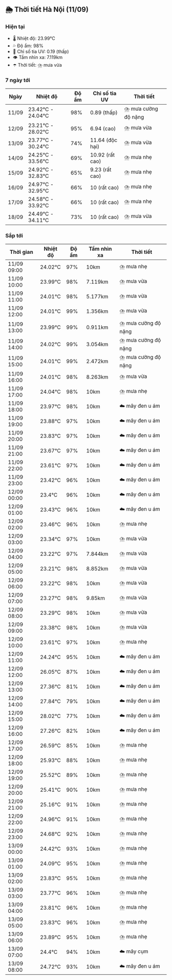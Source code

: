 ## 🌦️ Thời tiết Hà Nội (11/09)

### Hiện tại

- 🌡️ Nhiệt độ: 23.99℃
- 💦 Độ ẩm: 98%
- 🌟 Chỉ số tia UV: 0.19 (thấp)
- 👁️ Tầm nhìn xa: 7.119km
- ☂️ Thời tiết: ⛈️ mưa vừa

### 7 ngày tới

| Ngày | Nhiệt độ | Độ ẩm | Chỉ số tia UV | Thời tiết |
| --- | --- | --- | --- | --- |
| 11/09 | 23.42℃ - 24.04℃ | 98% | 0.89 (thấp) | ⛈️ mưa cường độ nặng |
| 12/09 | 23.21℃ - 28.02℃ | 95% | 6.94 (cao) | ⛈️ mưa vừa |
| 13/09 | 23.77℃ - 30.24℃ | 74% | 11.64 (độc hại) | ⛈️ mưa vừa |
| 14/09 | 24.25℃ - 33.56℃ | 69% | 10.92 (rất cao) | ⛈️ mưa nhẹ |
| 15/09 | 24.92℃ - 32.83℃ | 65% | 9.23 (rất cao) | ⛈️ mưa nhẹ |
| 16/09 | 24.97℃ - 32.95℃ | 66% | 10 (rất cao) | ⛈️ mưa nhẹ |
| 17/09 | 24.58℃ - 33.92℃ | 66% | 10 (rất cao) | ⛈️ mưa nhẹ |
| 18/09 | 24.49℃ - 34.11℃ | 73% | 10 (rất cao) | ⛈️ mưa vừa |

### Sắp tới

| Thời gian | Nhiệt độ | Độ ẩm | Tầm nhìn xa | Thời tiết |
| --- | --- | --- | --- | --- |
| 11/09 09:00 | 24.02℃ | 97% | 10km | ⛈️ mưa nhẹ |
| 11/09 10:00 | 23.99℃ | 98% | 7.119km | ⛈️ mưa vừa |
| 11/09 11:00 | 24.01℃ | 98% | 5.177km | ⛈️ mưa vừa |
| 11/09 12:00 | 24.01℃ | 99% | 1.356km | ⛈️ mưa vừa |
| 11/09 13:00 | 23.99℃ | 99% | 0.911km | ⛈️ mưa cường độ nặng |
| 11/09 14:00 | 24.02℃ | 99% | 3.054km | ⛈️ mưa cường độ nặng |
| 11/09 15:00 | 24.01℃ | 99% | 2.472km | ⛈️ mưa cường độ nặng |
| 11/09 16:00 | 24.01℃ | 98% | 8.263km | ⛈️ mưa vừa |
| 11/09 17:00 | 24.04℃ | 98% | 10km | ⛈️ mưa nhẹ |
| 11/09 18:00 | 23.97℃ | 98% | 10km | ☁️ mây đen u ám |
| 11/09 19:00 | 23.88℃ | 97% | 10km | ☁️ mây đen u ám |
| 11/09 20:00 | 23.83℃ | 97% | 10km | ☁️ mây đen u ám |
| 11/09 21:00 | 23.67℃ | 97% | 10km | ☁️ mây đen u ám |
| 11/09 22:00 | 23.61℃ | 97% | 10km | ☁️ mây đen u ám |
| 11/09 23:00 | 23.42℃ | 96% | 10km | ☁️ mây đen u ám |
| 12/09 00:00 | 23.4℃ | 96% | 10km | ☁️ mây đen u ám |
| 12/09 01:00 | 23.43℃ | 96% | 10km | ☁️ mây đen u ám |
| 12/09 02:00 | 23.46℃ | 96% | 10km | ⛈️ mưa nhẹ |
| 12/09 03:00 | 23.34℃ | 97% | 10km | ⛈️ mưa vừa |
| 12/09 04:00 | 23.22℃ | 97% | 7.844km | ⛈️ mưa vừa |
| 12/09 05:00 | 23.21℃ | 98% | 8.852km | ⛈️ mưa vừa |
| 12/09 06:00 | 23.22℃ | 98% | 10km | ⛈️ mưa vừa |
| 12/09 07:00 | 23.27℃ | 98% | 9.85km | ⛈️ mưa vừa |
| 12/09 08:00 | 23.29℃ | 98% | 10km | ⛈️ mưa vừa |
| 12/09 09:00 | 23.38℃ | 98% | 10km | ⛈️ mưa vừa |
| 12/09 10:00 | 23.61℃ | 97% | 10km | ⛈️ mưa nhẹ |
| 12/09 11:00 | 24.24℃ | 95% | 10km | ☁️ mây đen u ám |
| 12/09 12:00 | 26.05℃ | 87% | 10km | ☁️ mây đen u ám |
| 12/09 13:00 | 27.36℃ | 81% | 10km | ☁️ mây đen u ám |
| 12/09 14:00 | 27.84℃ | 79% | 10km | ☁️ mây đen u ám |
| 12/09 15:00 | 28.02℃ | 77% | 10km | ☁️ mây đen u ám |
| 12/09 16:00 | 27.26℃ | 82% | 10km | ☁️ mây đen u ám |
| 12/09 17:00 | 26.59℃ | 85% | 10km | ⛈️ mưa nhẹ |
| 12/09 18:00 | 25.93℃ | 88% | 10km | ⛈️ mưa nhẹ |
| 12/09 19:00 | 25.52℃ | 89% | 10km | ⛈️ mưa nhẹ |
| 12/09 20:00 | 25.41℃ | 90% | 10km | ⛈️ mưa nhẹ |
| 12/09 21:00 | 25.16℃ | 91% | 10km | ⛈️ mưa nhẹ |
| 12/09 22:00 | 24.96℃ | 91% | 10km | ⛈️ mưa nhẹ |
| 12/09 23:00 | 24.68℃ | 92% | 10km | ⛈️ mưa nhẹ |
| 13/09 00:00 | 24.42℃ | 93% | 10km | ⛈️ mưa nhẹ |
| 13/09 01:00 | 24.09℃ | 95% | 10km | ⛈️ mưa nhẹ |
| 13/09 02:00 | 23.83℃ | 95% | 10km | ⛈️ mưa nhẹ |
| 13/09 03:00 | 23.77℃ | 96% | 10km | ⛈️ mưa nhẹ |
| 13/09 04:00 | 23.81℃ | 96% | 10km | ⛈️ mưa nhẹ |
| 13/09 05:00 | 23.83℃ | 96% | 10km | ⛈️ mưa nhẹ |
| 13/09 06:00 | 23.89℃ | 95% | 10km | ⛈️ mưa nhẹ |
| 13/09 07:00 | 24.4℃ | 94% | 10km | ☁️ mây cụm |
| 13/09 08:00 | 24.72℃ | 93% | 10km | ☁️ mây đen u ám |
